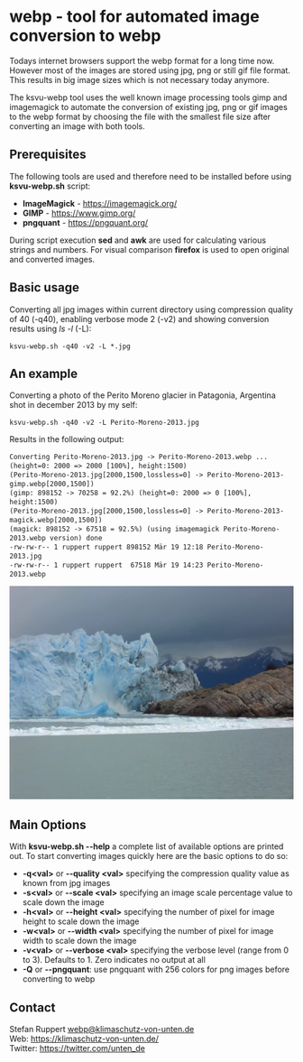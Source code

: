 # webp - tool for automated image conversion to webp

Todays internet browsers support the webp format for a long time now.
However most of the images are stored using jpg, png or still gif file
format. This results in big image sizes which is not necessary today
anymore.

The ksvu-webp tool uses the well known image processing tools gimp and
imagemagick to automate the conversion of existing jpg, png or gif images
to the webp format by choosing the file with the smallest file size after
converting an image with both tools.

## Prerequisites

The following tools are used and therefore need to be installed before using
**ksvu-webp.sh** script:

* **ImageMagick** - https://imagemagick.org/
* **GIMP**        - https://www.gimp.org/
* **pngquant**    - https://pngquant.org/

During script execution **sed** and **awk** are used for calculating various strings
and numbers. For visual comparison **firefox** is used to open original and converted
images.

## Basic usage

Converting all jpg images within current directory using compression quality of 40 (-q40),
enabling verbose mode 2 (-v2) and showing conversion results using *ls -l* (-L):

    ksvu-webp.sh -q40 -v2 -L *.jpg

## An example

Converting a photo of the Perito Moreno glacier in Patagonia, Argentina shot in december
2013 by my self:

    ksvu-webp.sh -q40 -v2 -L Perito-Moreno-2013.jpg

Results in the following output:

    Converting Perito-Moreno-2013.jpg -> Perito-Moreno-2013.webp ... (height=0: 2000 => 2000 [100%], height:1500)
    (Perito-Moreno-2013.jpg[2000,1500,lossless=0] -> Perito-Moreno-2013-gimp.webp[2000,1500])
    (gimp: 898152 -> 70258 = 92.2%) (height=0: 2000 => 0 [100%], height:1500)
    (Perito-Moreno-2013.jpg[2000,1500,lossless=0] -> Perito-Moreno-2013-magick.webp[2000,1500])
    (magick: 898152 -> 67518 = 92.5%) (using imagemagick Perito-Moreno-2013.webp version) done
    -rw-rw-r-- 1 ruppert ruppert 898152 Mär 19 12:18 Perito-Moreno-2013.jpg
    -rw-rw-r-- 1 ruppert ruppert  67518 Mär 19 14:23 Perito-Moreno-2013.webp

![Perito Moreno glacier](https://github.com/klimaschutz-von-unten-de/webp/blob/main/Perito-Moreno-2013.webp "Perito-Moreno glacier in 2013")

## Main Options

With **ksvu-webp.sh --help** a complete list of available options are printed out. To start
converting images quickly here are the basic options to do so:

* **-q\<val>** or **--quality \<val>** specifying the compression quality value as known from jpg images
* **-s\<val>** or **--scale \<val>** specifying an image scale percentage value to scale down the image
* **-h\<val>** or **--height \<val>** specifying the number of pixel for image height to scale down the image
* **-w\<val>** or **--width \<val>** specifying the number of pixel for image width to scale down the image
* **-v\<val>** or **--verbose \<val>** specifying the verbose level (range from 0 to 3). Defaults to 1. Zero indicates no output at all
* **-Q** or **--pngquant**: use pngquant with 256 colors for png images before converting to webp

## Contact

Stefan Ruppert <webp@klimaschutz-von-unten.de>  
Web:     https://klimaschutz-von-unten.de/  
Twitter: https://twitter.com/unten_de  
